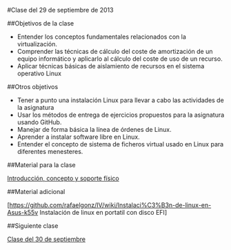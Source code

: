 #Clase del 29 de septiembre de 2013

##Objetivos de la clase

* Entender los conceptos fundamentales relacionados con la virtualización.
* Comprender las técnicas de cálculo del coste de amortización de un equipo informático y aplicarlo al cálculo del coste de uso de un recurso.
* Aplicar técnicas básicas de aislamiento de recursos en el sistema operativo Linux

##Otros objetivos

* Tener a punto una instalación Linux para llevar a cabo las actividades de la asignatura
* Usar los métodos de entrega de ejercicios propuestos para la asignatura usando GitHub.
* Manejar de forma básica la línea de órdenes de Linux.
* Aprender a instalar software libre en Linux. 
* Entender el concepto de sistema de ficheros virtual usado en Linux para diferentes menesteres.

##Material para la clase

[Introducción, concepto y soporte físico](http://jj.github.io/IV/documentos/temas/Intro_concepto_y_soporte_fisico#introduccin)

##Material adicional

[https://github.com/rafaelgonz/IV/wiki/Instalaci%C3%B3n-de-linux-en-Asus-k55v Instalación de linux en portatil con disco EFI]

##Siguiente clase

[Clase del 30 de septiembre](3.md)
